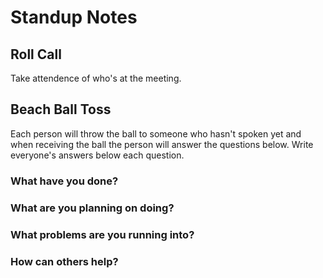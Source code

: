 # Standup Notes

## Roll Call
Take attendence of who's at the meeting.

## Beach Ball Toss
Each person will throw the ball to someone who hasn't spoken yet and when receiving the ball 
the person will answer the questions below. Write everyone's answers below each question.

### What have you done?

### What are you planning on doing?

### What problems are you running into?

### How can others help?
